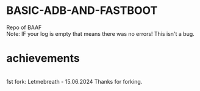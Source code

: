 # BASIC-ADB-AND-FASTBOOT
Repo of BAAF
<br>
Note: IF your log is empty that means there was no errors! This isn't a bug.
<br>
# achievements
<br>
1st fork: Letmebreath - 15.06.2024 Thanks for forking.
